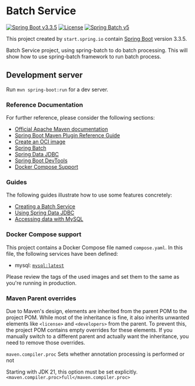 # Batch Service
[![Spring Boot v3.3.5](https://img.shields.io/badge/Java-SpringBoot-green)](https://spring.io/)
[![License](http://img.shields.io/:license-GPLv3-blue.svg)](https://www.gnu.org/licenses/gpl-3.0.html)
[![Spring Batch v5](https://img.shields.io/badge/Spring-Batch-red)](https://docs.spring.io/spring-batch/docs/5.0.x/reference/html/)

This project created by `start.spring.io` contain [Spring Boot](https://spring.io/) version 3.3.5.

Batch Service project, using spring-batch to do batch processing.
This will show how to use spring-batch framework to run batch process.


## Development server

Run `mvn spring-boot:run` for a dev server. 

### Reference Documentation
For further reference, please consider the following sections:

* [Official Apache Maven documentation](https://maven.apache.org/guides/index.html)
* [Spring Boot Maven Plugin Reference Guide](https://docs.spring.io/spring-boot/3.4.0/maven-plugin)
* [Create an OCI image](https://docs.spring.io/spring-boot/3.4.0/maven-plugin/build-image.html)
* [Spring Batch](https://docs.spring.io/spring-boot/3.4.0/how-to/batch.html)
* [Spring Data JDBC](https://docs.spring.io/spring-boot/3.4.0/reference/data/sql.html#data.sql.jdbc)
* [Spring Boot DevTools](https://docs.spring.io/spring-boot/3.4.0/reference/using/devtools.html)
* [Docker Compose Support](https://docs.spring.io/spring-boot/3.4.0/reference/features/dev-services.html#features.dev-services.docker-compose)

### Guides
The following guides illustrate how to use some features concretely:

* [Creating a Batch Service](https://spring.io/guides/gs/batch-processing/)
* [Using Spring Data JDBC](https://github.com/spring-projects/spring-data-examples/tree/master/jdbc/basics)
* [Accessing data with MySQL](https://spring.io/guides/gs/accessing-data-mysql/)

### Docker Compose support
This project contains a Docker Compose file named `compose.yaml`.
In this file, the following services have been defined:

* mysql: [`mysql:latest`](https://hub.docker.com/_/mysql)

Please review the tags of the used images and set them to the same as you're running in production.

### Maven Parent overrides

Due to Maven's design, elements are inherited from the parent POM to the project POM.
While most of the inheritance is fine, it also inherits unwanted elements like `<license>` and `<developers>` from the parent.
To prevent this, the project POM contains empty overrides for these elements.
If you manually switch to a different parent and actually want the inheritance, you need to remove those overrides.

`maven.compiler.proc` 
Sets whether annotation processing is performed or not

Starting with JDK 21, this option must be set explicitly.
`<maven.compiler.proc>full</maven.compiler.proc>`
